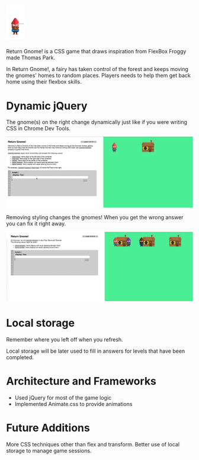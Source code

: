 # <img src="./imgs/gnome-title.png" alt="Drawing" style="width: 50px;"/>
Return Gnome! is a CSS game that draws inspiration from FlexBox Froggy made Thomas Park.

In Return Gnome!, a fairy has taken control of the forest and keeps moving the gnomes' homes to random places. Players needs to help them get back home using their flexbox skills.

# Dynamic jQuery

The gnome(s) on the right change dynamically just like if you were writing CSS in Chrome Dev Tools.

<img src="./imgs/complete-level.gif" style="width: 700px;"/>

Removing styling changes the gnomes! When you get the wrong answer you can fix it right away.

<img src="./imgs/change-error.gif" style="width: 700px;"/>


# Local storage

Remember where you left off when you refresh.

Local storage will be later used to fill in  answers for levels that have been completed.

# Architecture and Frameworks

* Used jQuery for most of the game logic
* Implemented Animate.css to provide animations

# Future Additions

More CSS techniques other than flex and transform.
Better use of local storage to manage game sessions.
